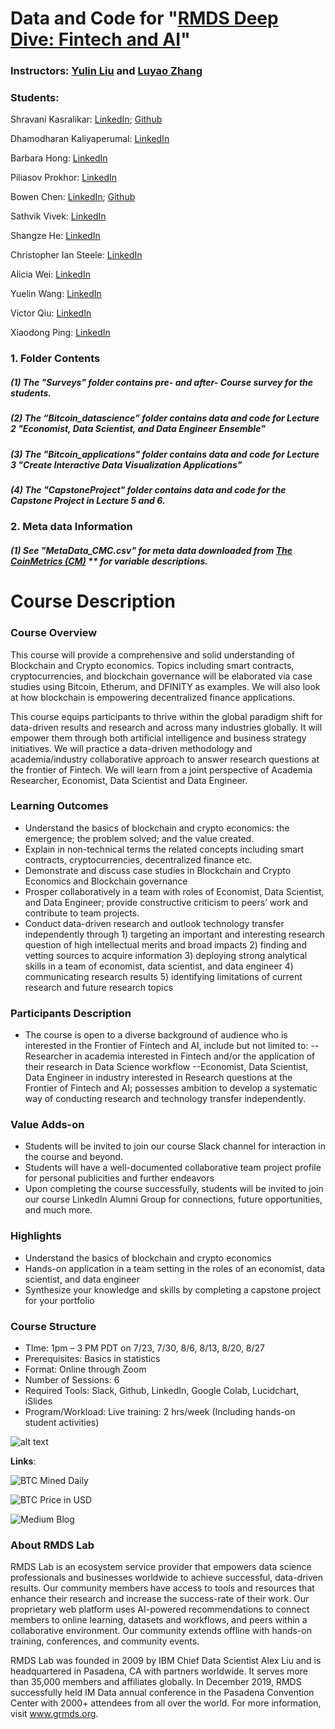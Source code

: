 # **Data and Code for "[RMDS Deep Dive: Fintech and AI](https://www.eventbrite.com/e/rmds-deep-dive-financial-technology-cryptocurrency-ai-tickets-109884403208)"**

### **Instructors: [Yulin Liu](https://www.linkedin.com/in/yulineth/) and [Luyao Zhang](https://www.linkedin.com/in/sunshineluyao/)**
### Students:

Shravani Kasralikar: [LinkedIn](https://www.linkedin.com/in/skasrali/); [Github](https://github.com/skasralikar)

Dhamodharan Kaliyaperumal: [LinkedIn](https://www.linkedin.com/in/dhamo-datascientist)

Barbara Hong: [LinkedIn](https://www.linkedin.com/in/barbarahong77/)

Piliasov Prokhor: [LinkedIn](https://www.linkedin.co/in/pilasv)

Bowen Chen: [LinkedIn](https://www.linkedin.com/in/chen-bowen/); [Github](https://github.com/chen-bowen)

Sathvik Vivek: [LinkedIn](https://www.linkedin.com/in/sathvikvivek/)

Shangze He: [LinkedIn](https://www.linkedin.com/in/mandy-shangze-he-mba-b396bb134/)

Christopher Ian Steele: [LinkedIn](https://www.linkedin.com/in/christopher-ian-steele/)

Alicia Wei: [LinkedIn](https://www.linkedin.com/in/aliciawei/)

Yuelin Wang: [LinkedIn](https://www.linkedin.com/in/yuelin-wang)

Victor Qiu: [LinkedIn](https://www.linkedin.com/in/victorqwk)

Xiaodong Ping: [LinkedIn](https://www.linkedin.com/in/mordredpxd)



### 1. Folder Contents
##### (1) The "Surveys" folder contains pre- and after- Course survey for the students. 
##### (2) The “Bitcoin_datascience” folder contains data and code for Lecture 2 "Economist, Data Scientist, and Data Engineer Ensemble"
##### (3) The "Bitcoin_applications" folder contains data and code for Lecture 3 "Create Interactive Data Visualization Applications"
##### (4) The "CapstoneProject" folder contains data and code for the Capstone Project in Lecture 5 and 6. 

### 2.  Meta data Information 

##### (1) See "MetaData_CMC.csv" for meta data downloaded from [The CoinMetrics (CM)](https://coinmetrics.io/data-downloads-2/) ** for variable descriptions. 

# Course Description
### Course Overview
This course will provide a comprehensive and solid understanding of Blockchain and Crypto economics. Topics including smart contracts, cryptocurrencies, and blockchain governance will be elaborated via case studies using Bitcoin, Etherum, and DFINITY as examples. We will also look at how blockchain is empowering decentralized finance applications.

This course equips participants to thrive within the global paradigm shift for data-driven results and research and across many industries globally. It will empower them through both artificial intelligence and business strategy initiatives. We will practice a data-driven methodology and academia/industry collaborative approach to answer research questions at the frontier of Fintech. We will learn from a joint perspective of Academia Researcher, Economist, Data Scientist and Data Engineer.

### Learning Outcomes

- Understand the basics of blockchain and crypto economics: the emergence; the problem solved; and the value created.
- Explain in non-technical terms the related concepts including smart contracts, cryptocurrencies, decentralized finance etc.
- Demonstrate and discuss case studies in Blockchain and Crypto Economics and Blockchain governance
- Prosper collaboratively in a team with roles of Economist, Data Scientist, and Data Engineer; provide constructive criticism to peers’ work and contribute to team projects.
- Conduct data-driven research and outlook technology transfer independently through 1) targeting an important and interesting research question of high intellectual merits and broad impacts 2) finding and vetting sources to acquire information 3) deploying strong analytical skills in a team of economist, data scientist, and data engineer 4) communicating research results 5) identifying limitations of current research and future research topics

### Participants Description
- The course is open to a diverse background of audience who is interested in the Frontier of Fintech and AI, include but not limited to:
--Researcher in academia interested in Fintech and/or the application of their research in Data Science workflow
--Economist, Data Scientist, Data Engineer in industry interested in Research questions at the Frontier of Fintech and AI; possesses ambition to develop a systematic way of conducting research and technology transfer independently.

### Value Adds-on
- Students will be invited to join our course Slack channel for interaction in the course and beyond.
- Students will have a well-documented collaborative team project profile for personal publicities and further endeavors
- Upon completing the course successfully, students will be invited to join our course LinkedIn Alumni Group for connections, future opportunities, and much more.

### Highlights
- Understand the basics of blockchain and crypto economics
- Hands-on application in a team setting in the roles of an economist, data scientist, and data engineer
- Synthesize your knowledge and skills by completing a capstone project for your portfolio

### Course Structure
- TIme: 1pm – 3 PM PDT on 7/23, 7/30, 8/6, 8/13, 8/20, 8/27
- Prerequisites: Basics in statistics
- Format: Online through Zoom
- Number of Sessions: 6
- Required Tools: Slack, Github, LinkedIn, Google Colab, Lucidchart, iSlides
- Program/Workload: Live training: 2 hrs/week (Including hands-on student activities)

![alt text](https://github.com/sunshineluyao/Fintech-and-AI-RMDS/blob/master/RMDS_DeepDive.jpg)

**Links**:

![BTC Mined Daily](https://chart-studio.plotly.com/~zlysunshine2020/10)

![BTC Price in USD](https://chart-studio.plotly.com/~zlysunshine2020/6)

![Medium Blog](https://medium.com/@sunshineluyao/btc-price-in-usd-plotly-and-python-1eb6944a8)

### About RMDS Lab
RMDS Lab is an ecosystem service provider that empowers data science professionals and businesses worldwide to achieve successful, data-driven results. Our community members have access to tools and resources that enhance their research and increase the success-rate of their work. Our proprietary web platform uses AI-powered recommendations to connect members to online learning, datasets and workflows, and peers within a collaborative environment. Our community extends offline with hands-on training, conferences, and community events.

RMDS Lab was founded in 2009 by IBM Chief Data Scientist Alex Liu and is headquartered in Pasadena, CA with partners worldwide. It serves more than 35,000 members and affiliates globally. In December 2019, RMDS successfully held IM Data annual conference in the Pasadena Convention Center with 2000+ attendees from all over the world. For more information, visit www.grmds.org.

